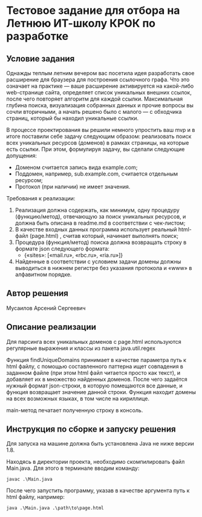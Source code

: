 # Тестовое задание для отбора на Летнюю ИТ-школу КРОК по разработке

## Условие задания
Однажды теплым летним вечером вас посетила идея разработать свое расширение для браузера для построения ссылочного графа. Что это означает на практике — ваше расширение активируется на какой-либо web-странице сайта, определяет список уникальных внешних ссылок, после чего повторяет алгоритм для каждой ссылки. Максимальная глубина поиска, визуализация собранных данных и прочие вопросы вы сочли вторичными, а начать решено было с малого — с обходчика страниц, который бы находил уникальные ссылки.

В процессе проектирования вы решили немного упростить ваш mvp и в итоге поставили себе задачу следующим образом: реализовать поиск всех уникальных ресурсов (доменов) в рамках страницы, на которые есть ссылки. При этом, формулируя задачу, вы сделали следующие допущения:
- Доменом считается запись вида example.com;
- Поддомен, например, sub.example.com,  считается отдельным ресурсом;
- Протокол (при наличии) не имеет значения.

Требования к реализации:
1. Реализация должна содержать, как минимум, одну процедуру (функцию/метод), отвечающую за поиск уникальных ресурсов, и должна быть описана в readme.md в соответствии с чек-листом;
2. В качестве входных данных программа использует реальный html-файл (page.html)	, считав который, начинает выполнять поиск;
3. Процедура (функция/метод) поиска должна возвращать строку в формате json следующего формата:
   - {«sites»: [«mail.ru», «rbc.ru», «ria.ru»]}
4. Найденные в соответствии с условием задачи домены должны выводиться в нижнем регистре без указания протокола и «www» в алфавитном порядке.

## Автор решения
Мусаилов Арсений Сергеевич
## Описание реализации
Для парсинга всех уникальных доменов с page.html используются регулярные выражения и классы из пакета java.util.regex

Функция findUniqueDomains принимает в качестве параметра путь к html файлу, с помощью составленного паттерна ищет совпадения в заданном файле (при этом html файл читается просто как текст), и добавляет их в множество найденных доменов. После чего задаётся нужный формат json-строки, в которую помещаются все данные, и функция возвращает значение данной строки.
Функция находит домены на всех возможных языках, в том числе на кириллице.

main-метод печатает полученную строку в консоль.

## Инструкция по сборке и запуску решения
Для запуска на машине должна быть установлена Java не ниже версии 1.8.

Находясь в директории проекта, необходимо скомпилировать файл Main.java. Для этого в терминале вводим команду:
```
javac .\Main.java
```
После чего запустить программу, указав в качестве аргумента путь к html файлу, например:
```
java .\Main.java .\path\to\page.html
```
